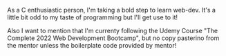 As a C enthusiastic person, I'm taking a bold step to learn web-dev.
It's a little bit odd to my taste of programming but I'll get use to it!

Also I want to mention that I'm currenty following the Udemy Course "The Complete 2022 Web Development Bootcamp", but no copy pasterino from the mentor unless the boilerplate code provided by mentor!
